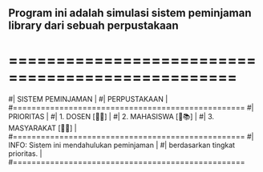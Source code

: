 ## Program ini adalah simulasi sistem peminjaman library dari sebuah perpustakaan 
# ==================================================
#|               SISTEM PEMINJAMAN               |
#|                PERPUSTAKAAN                    |
#==================================================
#| PRIORITAS                                      |
#| 1. DOSEN       [📘📖]                          |
#| 2. MAHASISWA   [📗📚]                          |
#| 3. MASYARAKAT  [📙📂]                          |
#==================================================
#| INFO: Sistem ini mendahulukan peminjaman       |
#| berdasarkan tingkat prioritas.                 |
#==================================================
